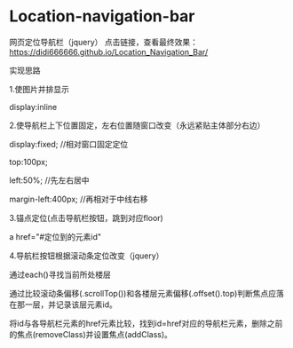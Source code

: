 # Location-navigation-bar
网页定位导航栏（jquery）  点击链接，查看最终效果：https://didi666666.github.io/Location_Navigation_Bar/

实现思路

1.使图片并排显示

display:inline


2.使导航栏上下位置固定，左右位置随窗口改变（永远紧贴主体部分右边）

display:fixed;        //相对窗口固定定位

top:100px;

left:50%;             //先左右居中

margin-left:400px;    //再相对于中线右移


3.锚点定位(点击导航栏按钮，跳到对应floor)

a href="#定位到的元素id"


4.导航栏按钮根据滚动条定位改变（jquery）

通过each()寻找当前所处楼层

通过比较滚动条偏移(.scrollTop())和各楼层元素偏移(.offset().top)判断焦点应落在那一层，并记录该层元素id。

将id与各导航栏元素的href元素比较，找到id=href对应的导航栏元素，删除之前的焦点(removeClass)并设置焦点(addClass)。
